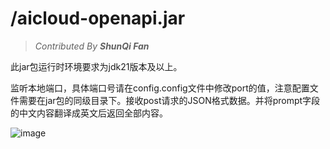 # /aicloud-openapi.jar

> *Contributed By **ShunQi Fan***

此jar包运行时环境要求为jdk21版本及以上。

监听本地端口，具体端口号请在config.config文件中修改port的值，注意配置文件需要在jar包的同级目录下。接收post请求的JSON格式数据。并将prompt字段的中文内容翻译成英文后返回全部内容。

![image](https://github.com/user-attachments/assets/fa97f47d-67b9-44c1-aaef-d686137dc18f)

